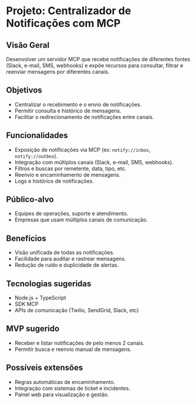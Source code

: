# Projeto: Centralizador de Notificações com MCP

## Visão Geral
Desenvolver um servidor MCP que recebe notificações de diferentes fontes (Slack, e-mail, SMS, webhooks) e expõe recursos para consultar, filtrar e reenviar mensagens por diferentes canais.

## Objetivos
- Centralizar o recebimento e o envio de notificações.
- Permitir consulta e histórico de mensagens.
- Facilitar o redirecionamento de notificações entre canais.

## Funcionalidades
- Exposição de notificações via MCP (ex: `notify://inbox`, `notify://outbox`).
- Integração com múltiplos canais (Slack, e-mail, SMS, webhooks).
- Filtros e buscas por remetente, data, tipo, etc.
- Reenvio e encaminhamento de mensagens.
- Logs e histórico de notificações.

## Público-alvo
- Equipes de operações, suporte e atendimento.
- Empresas que usam múltiplos canais de comunicação.

## Benefícios
- Visão unificada de todas as notificações.
- Facilidade para auditar e rastrear mensagens.
- Redução de ruído e duplicidade de alertas.

## Tecnologias sugeridas
- Node.js + TypeScript
- SDK MCP
- APIs de comunicação (Twilio, SendGrid, Slack, etc)

## MVP sugerido
- Receber e listar notificações de pelo menos 2 canais.
- Permitir busca e reenvio manual de mensagens.

## Possíveis extensões
- Regras automáticas de encaminhamento.
- Integração com sistemas de ticket e incidentes.
- Painel web para visualização e gestão. 